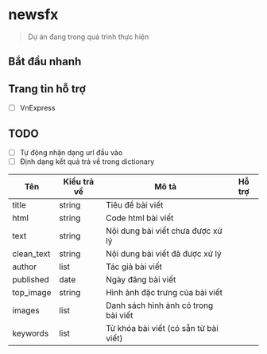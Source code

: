# newsfx
> Dự án đang trong quá trình thực hiện

## Bắt đầu nhanh


## Trang tin hỗ trợ
- [ ] VnExpress
## TODO
- [ ] Tự động nhận dạng url đầu vào
- [ ] Định dạng kết quả trả về trong dictionary

|     Tên    	| Kiểu trả về 	|                 Mô tả                 	| Hỗ trợ 	|
|------------	|-------------	|---------------------------------------	|:------:	|
| title      	|    string   	| Tiêu đề bài viết                      	|        	|
| html       	|    string   	| Code html bài viết                    	|        	|
| text       	|    string   	| Nội dung bài viết chưa được xử lý     	|        	|
| clean_text 	|    string   	| Nội dung bài viết đã được xử lý       	|        	|
| author     	|     list    	| Tác giả bài viết                      	|        	|
| published  	|     date    	| Ngày đăng bài viết                    	|        	|
| top_image  	|    string   	| Hình ảnh đặc trưng của bài viết       	|        	|
| images     	|     list    	| Danh sách hình ảnh có trong bài viết  	|        	|
| keywords   	|     list    	| Từ khóa bài viết (có sẵn từ bài viết) 	|        	|
